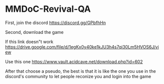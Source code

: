 # MMDoC-Revival-QA

First, join the discord https://discord.gg/GPbfhHn

Second, download the game 

If this link doesn"t work  https://drive.google.com/file/d/1egKx0y40ke1kJU3h4s7qi30Lm5HVOS6J/view

Use this one https://www.vault.acidcave.net/download.php?id=602

After that choose a pseudo, the best is that it is like the one you use in the discord's community to let people reconize you and login into the game
